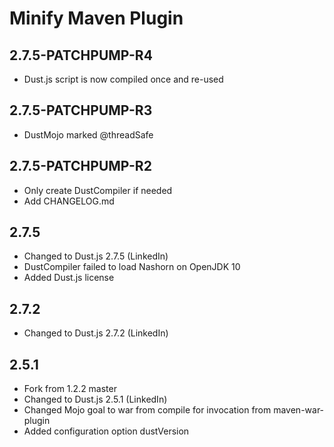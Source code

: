 # Minify Maven Plugin

## 2.7.5-PATCHPUMP-R4

* Dust.js script is now compiled once and re-used

## 2.7.5-PATCHPUMP-R3

* DustMojo marked @threadSafe

## 2.7.5-PATCHPUMP-R2

* Only create DustCompiler if needed
* Add CHANGELOG.md

## 2.7.5

* Changed to Dust.js 2.7.5 (LinkedIn)
* DustCompiler failed to load Nashorn on OpenJDK 10
* Added Dust.js license

## 2.7.2

* Changed to Dust.js 2.7.2 (LinkedIn)

## 2.5.1

* Fork from 1.2.2 master
* Changed to Dust.js 2.5.1 (LinkedIn)
* Changed Mojo goal to war from compile for invocation from maven-war-plugin
* Added configuration option dustVersion
